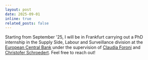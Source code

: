 ```yaml
---
layout: post
date: 2025-09-01
inline: true
related_posts: false
---
```


Starting from September '25, I will be in Frankfurt carrying out a PhD internship in the Supply Side, Labour and Surveillance division at the <a href="https://www.ecb.europa.eu/home/html/index.en.html">European Central Bank</a>
under the supervision of <a href="https://sites.google.com/site/clforoni/">Claudia Foroni</a> and <a href="https://cschroe.github.io">Christofer Schroedert</a>. Feel free to reach out!
